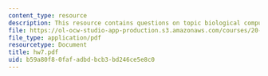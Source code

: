 ```yaml
---
content_type: resource
description: This resource contains questions on topic biological computation.
file: https://ol-ocw-studio-app-production.s3.amazonaws.com/courses/20-181-computation-for-biological-engineers-fall-2006/b59a80f80fafadbdbcb3bd246ce5e8c0_hw7.pdf
file_type: application/pdf
resourcetype: Document
title: hw7.pdf
uid: b59a80f8-0faf-adbd-bcb3-bd246ce5e8c0
---
```

